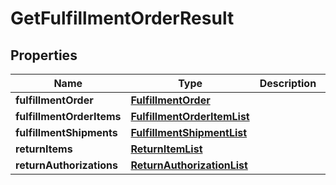 # GetFulfillmentOrderResult

## Properties
Name | Type | Description | Notes
------------ | ------------- | ------------- | -------------
**fulfillmentOrder** | [**FulfillmentOrder**](FulfillmentOrder.md) |  | 
**fulfillmentOrderItems** | [**FulfillmentOrderItemList**](FulfillmentOrderItemList.md) |  | 
**fulfillmentShipments** | [**FulfillmentShipmentList**](FulfillmentShipmentList.md) |  |  [optional]
**returnItems** | [**ReturnItemList**](ReturnItemList.md) |  | 
**returnAuthorizations** | [**ReturnAuthorizationList**](ReturnAuthorizationList.md) |  | 
